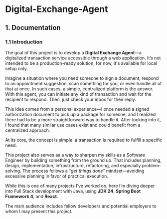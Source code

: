 # Digital-Exchange-Agent

## 1. Documentation

### 1.1 Introduction

The goal of this project is to develop a **Digital Exchange Agent**—a digitalized transaction service accessible through a web application. It’s not intended to be a production-ready solution; for now, it's available for local setup only.

Imagine a situation where you need someone to sign a document, respond to an appointment suggestion, scan something for you, or even handle all of that at once. In such cases, a simple, centralized platform is the answer.  
With this agent, you can initiate any kind of transaction and wait for the recipient to respond. Then, just check your inbox for their reply.

This idea comes from a personal experience—I once needed a signed authorization document to pick up a package for someone, and I realized there had to be a more straightforward way to handle it. After looking into it, I found that many similar use cases exist and could benefit from a centralized approach.

At its core, the concept is simple: a transaction is required to fulfill a specific need.

This project also serves as a way to sharpen my skills as a Software Engineer by building something from the ground up. That includes planning, design, implementation, infrastructure, refactoring, and especially problem-solving. The process follows a *“get things done”* mindset—avoiding excessive planning in favor of practical execution.

While this is one of many projects I’ve worked on, here I’m diving deeper into Full Stack development with Java, using **JDK 24**, **Spring Boot Framework 4**, and **React**.

The main audience includes fellow developers and potential employers to whom I may present this project.
